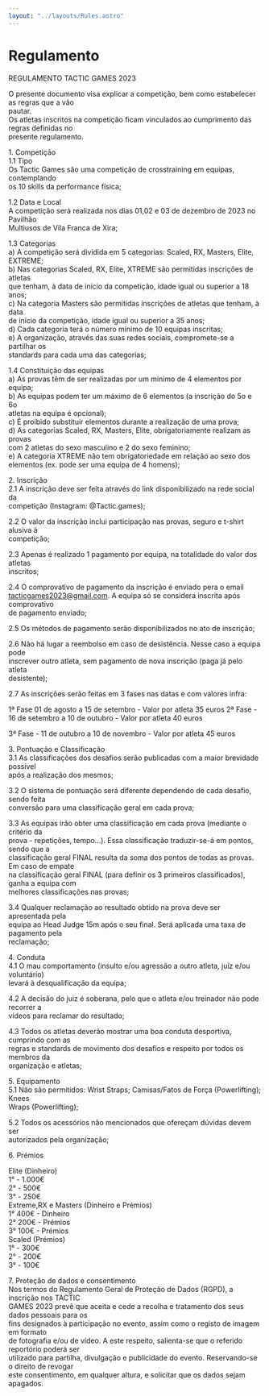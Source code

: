 ```yaml
---
layout: "../layouts/Rules.astro"
---
```


# Regulamento

REGULAMENTO TACTIC GAMES 2023

O presente documento visa explicar a competição, bem como estabelecer as regras que a vão\
pautar.\
Os atletas inscritos na competição ficam vinculados ao cumprimento das regras definidas no\
presente regulamento.

1\. Competição\
1.1 Tipo\
Os Tactic Games são uma competição de crosstraining em equipas, contemplando\
os 10 skills da performance física;

1.2 Data e Local\
A competição será realizada nos dias 01,02 e 03 de dezembro de 2023 no Pavilhão\
Multiusos de Vila Franca de Xira;

1.3 Categorias\
a) A competição será dividida em 5 categorias: Scaled, RX, Masters, Elite,\
EXTREME;\
b) Nas categorias Scaled, RX, Elite, XTREME são permitidas inscrições de atletas\
que tenham, à data de início da competição, idade igual ou superior a 18 anos;\
c) Na categoria Masters são permitidas inscrições de atletas que tenham, à data\
de início da competição, idade igual ou superior a 35 anos;\
d) Cada categoria terá o número mínimo de 10 equipas inscritas;\
e) A organização, através das suas redes sociais, compromete-se a partilhar os\
standards para cada uma das categorias;

1.4 Constituição das equipas\
a) As provas têm de ser realizadas por um mínimo de 4 elementos por equipa;\
b) As equipas podem ter um máximo de 6 elementos (a inscrição do 5o e 6o\
atletas na equipa é opcional);\
c) É proibido substituir elementos durante a realização de uma prova;\
d) As categorias Scaled, RX, Masters, Elite, obrigatoriamente realizam as provas\
com 2 atletas do sexo masculino e 2 do sexo feminino;\
e) A categoria XTREME não tem obrigatoriedade em relação ao sexo dos\
elementos (ex. pode ser uma equipa de 4 homens);

2\. Inscrição\
2.1 A inscrição deve ser feita através do link disponibilizado na rede social da\
competição (Instagram: @Tactic.games);

2.2 O valor da inscrição inclui participação nas provas, seguro e t-shirt alusiva à\
competição;

2.3 Apenas é realizado 1 pagamento por equipa, na totalidade do valor dos atletas\
inscritos;

2.4 O comprovativo de pagamento da inscrição é enviado pera o email\
tacticgames2023@gmail.com. A equipa só se considera inscrita após comprovativo\
de pagamento enviado;

2.5 Os métodos de pagamento serão disponibilizados no ato de inscrição;

2.6 Não há lugar a reembolso em caso de desistência. Nesse caso a equipa pode\
inscrever outro atleta, sem pagamento de nova inscrição (paga já pelo atleta\
desistente);

2.7 As inscrições serão feitas em 3 fases nas datas e com valores infra:

1ª Fase
01 de agosto a 15 de setembro - Valor por atleta 35 euros
2ª Fase - 16 de setembro a 10 de outubro - Valor por atleta 40 euros

3ª Fase - 11 de outubro a 10 de novembro - Valor por atleta 45 euros

3\. Pontuação e Classificação\
3.1 As classificações dos desafios serão publicadas com a maior brevidade possível\
após a realização dos mesmos;

3.2 O sistema de pontuação será diferente dependendo de cada desafio, sendo feita\
conversão para uma classificação geral em cada prova;

3.3 As equipas irão obter uma classificação em cada prova (mediante o critério da\
prova - repetições, tempo...). Essa classificação traduzir-se-á em pontos, sendo que a\
classificação geral FINAL resulta da soma dos pontos de todas as provas. Em caso de empate\
na classificação geral FINAL (para definir os 3 primeiros classificados), ganha a equipa com\
melhores classificações nas provas;

3.4 Qualquer reclamação ao resultado obtido na prova deve ser apresentada pela\
equipa ao Head Judge 15m após o seu final. Será aplicada uma taxa de pagamento pela\
reclamação;

4\. Conduta\
4.1 O mau comportamento (insulto e/ou agressão a outro atleta, juíz e/ou voluntário)\
levará à desqualificação da equipa;

4.2 A decisão do juiz é soberana, pelo que o atleta e/ou treinador não pode recorrer a\
vídeos para reclamar do resultado;

4.3 Todos os atletas deverão mostrar uma boa conduta desportiva, cumprindo com as\
regras e standards de movimento dos desafios e respeito por todos os membros da\
organização e atletas;

5\. Equipamento\
5.1 Não são permitidos: Wrist Straps; Camisas/Fatos de Força (Powerlifting); Knees\
Wraps (Powerlifting);

5.2 Todos os acessórios não mencionados que ofereçam dúvidas devem ser\
autorizados pela organização;

6\. Prémios

Elite (Dinheiro)\
1° - 1.000€\
2° - 500€\
3° - 250€\
Extreme,RX e Masters (Dinheiro e Prémios)\
1° 400€ - Dinheiro\
2° 200€ - Prémios\
3° 100€ - Prémios\
Scaled (Prémios)\
1° - 300€\
2° - 200€\
3° - 100€

7\. Proteção de dados e consentimento\
Nos termos do Regulamento Geral de Proteção de Dados (RGPD), a inscrição nos TACTIC\
GAMES 2023 prevê que aceita e cede a recolha e tratamento dos seus dados pessoais para os\
fins designados à participação no evento, assim como o registo de imagem em formato\
de fotografia e/ou de vídeo. A este respeito, salienta-se que o referido reportório poderá ser\
utilizado para partilha, divulgação e publicidade do evento. Reservando-se o direito de revogar\
este consentimento, em qualquer altura, e solicitar que os dados sejam apagados.
